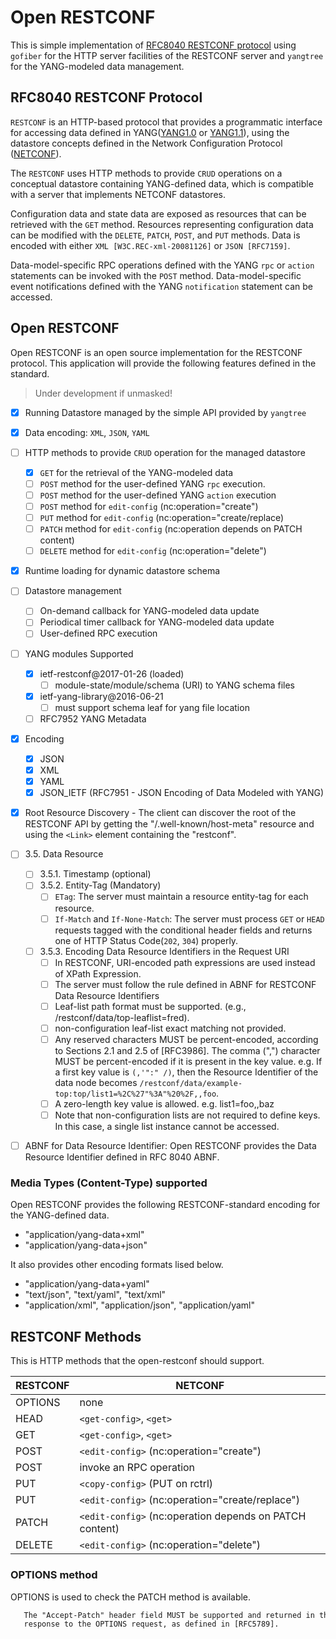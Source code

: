 # Open RESTCONF

This is simple implementation of [RFC8040 RESTCONF protocol](https://datatracker.ietf.org/doc/html/rfc8040) using `gofiber` for the HTTP server facilities of the RESTCONF server and `yangtree` for the YANG-modeled data management.

## RFC8040  RESTCONF Protocol

`RESTCONF` is an HTTP-based protocol that provides a programmatic interface for accessing data defined in YANG([YANG1.0](https://datatracker.ietf.org/doc/html/rfc6020) or [YANG1.1](https://datatracker.ietf.org/doc/html/rfc7950)), using the datastore concepts defined in the Network Configuration Protocol ([NETCONF](https://datatracker.ietf.org/doc/html/rfc6241)).

The `RESTCONF` uses HTTP methods to provide `CRUD` operations on a conceptual datastore containing YANG-defined data, which is compatible with a server that implements NETCONF datastores.

Configuration data and state data are exposed as resources that can be retrieved with the `GET` method. Resources representing configuration data can be modified with the `DELETE`, `PATCH`, `POST`, and `PUT` methods. Data is encoded with either `XML [W3C.REC-xml-20081126]` or `JSON [RFC7159]`.

Data-model-specific RPC operations defined with the YANG `rpc` or `action` statements can be invoked with the `POST` method. Data-model-specific event notifications defined with the YANG `notification` statement can be accessed.

## Open RESTCONF

Open RESTCONF is an open source implementation for the RESTCONF protocol. This application will provide the following features defined in the standard.

> Under development if unmasked!

- [X] Running Datastore managed by the simple API provided by `yangtree`
- [X] Data encoding: `XML`, `JSON`, `YAML`
- [ ] HTTP methods to provide `CRUD` operation for the managed datastore
  - [X] `GET` for the retrieval of the YANG-modeled data
  - [ ] `POST` method for the user-defined YANG `rpc` execution.
  - [ ] `POST` method for the user-defined YANG `action` execution
  - [ ] `POST` method for `edit-config` (nc:operation="create")
  - [ ] `PUT` method for `edit-config` (nc:operation="create/replace)
  - [ ] `PATCH` method for `edit-config` (nc:operation depends on PATCH content)
  - [ ] `DELETE` method for `edit-config` (nc:operation="delete")
- [X] Runtime loading for dynamic datastore schema
- [ ] Datastore management
  - [ ] On-demand callback for YANG-modeled data update
  - [ ] Periodical timer callback for YANG-modeled data update
  - [ ] User-defined RPC execution
- [ ] YANG modules Supported
  - [X] ietf-restconf@2017-01-26 (loaded)
    - [ ] module-state/module/schema (URI) to YANG schema files
  - [X] ietf-yang-library@2016-06-21
    - [ ] must support schema leaf for yang file location
  - [ ] RFC7952 YANG Metadata
- [X] Encoding
  - [X] JSON
  - [X] XML
  - [X] YAML
  - [X] JSON_IETF (RFC7951 - JSON Encoding of Data Modeled with YANG)
- [X] Root Resource Discovery - The client can discover the root of the RESTCONF API by getting the "/.well-known/host-meta" resource and using the `<Link>` element containing the "restconf".

- [ ] 3.5.  Data Resource
  - [ ] 3.5.1.  Timestamp (optional)
  - [ ] 3.5.2.  Entity-Tag (Mandatory)
    - [ ] `ETag`: The server must maintain a resource entity-tag for each resource.
    - [ ] `If-Match` and `If-None-Match`: The server must process `GET` or `HEAD` requests tagged with the conditional header fields and returns one of HTTP Status Code(`202`, `304`) properly.
  - [ ] 3.5.3.  Encoding Data Resource Identifiers in the Request URI
    - [ ] In RESTCONF, URI-encoded path expressions are used instead of XPath Expression.
    - [ ] The server must follow the rule defined in ABNF for RESTCONF Data Resource Identifiers
    - [ ] Leaf-list path format must be supported. (e.g., /restconf/data/top-leaflist=fred).
    - [ ] non-configuration leaf-list exact matching not provided.
    - [ ] Any reserved characters MUST be percent-encoded, according to Sections 2.1 and 2.5 of [RFC3986]. The comma (",") character MUST be percent-encoded if it is present in the key value. e.g. If a first key value is `(,'":" /)`, then the Resource Identifier of the data node becomes `/restconf/data/example-top:top/list1=%2C%27"%3A"%20%2F,,foo`.
    - [ ] A zero-length key value is allowed. e.g. list1=foo,,baz
    - [ ] Note that non-configuration lists are not required to define keys. In this case, a single list instance cannot be accessed.
- [ ] ABNF for Data Resource Identifier: Open RESTCONF provides the Data Resource Identifier defined in RFC 8040 ABNF.
### Media Types (Content-Type) supported

Open RESTCONF provides the following RESTCONF-standard encoding for the YANG-defined data. 

- "application/yang-data+xml"
- "application/yang-data+json"

It also provides other encoding formats lised below.

- "application/yang-data+yaml"
- "text/json", "text/yaml", "text/xml"
- "application/xml", "application/json", "application/yaml"

## RESTCONF Methods

This is HTTP methods that the open-restconf should support.

|RESTCONF  |NETCONF  |
|---------|---------|
|OPTIONS |none                                                     |
|HEAD    | `<get-config>`, `<get>`                                 |
|GET     | `<get-config>`, `<get>`                                 |
|POST    | `<edit-config>` (nc:operation="create")                 |
|POST    | invoke an RPC operation                                 |
|PUT     | `<copy-config>` (PUT on rctrl)                          |
|PUT     | `<edit-config>` (nc:operation="create/replace")         |
|PATCH   | `<edit-config>` (nc:operation depends on PATCH content) |
|DELETE  | `<edit-config>` (nc:operation="delete")                 |


### OPTIONS method

OPTIONS is used to check the PATCH method is available.

```txt
   The "Accept-Patch" header field MUST be supported and returned in the
   response to the OPTIONS request, as defined in [RFC5789].
```
